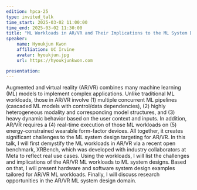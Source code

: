 ```yaml
---
edition: hpca-25
type: invited_talk
time_start: 2025-03-02 11:00:00
time_end: 2025-03-02 11:30:00
title: "ML Workloads in AR/VR and Their Implications to the ML System Design"
speaker:
    name: Hyoukjun Kwon 
    affiliation: UC Irvine
    avatar: hyoukjun.jpg  
    url: https://hyoukjunkwon.com

presentation: 
---
```

Augmented and virtual reality (AR/VR) combines many machine learning (ML) models to implement complex applications. Unlike traditional ML workloads, those in AR/VR involve (1) multiple concurrent ML pipelines (cascaded ML models with control/data dependencies), (2) highly heterogeneous modality and corresponding model structures, and (3) heavy dynamic behavior based on the user context and inputs. In addition, AR/VR requires a (4) real-time execution of those ML workloads on (5) energy-constrained wearable form-factor devices. All together, it creates significant challenges to the ML system design targeting for AR/VR.
In this talk, I will first demystify the ML workloads in AR/VR via a recent open benchmark, XRBench, which was developed with industry collaborators at Meta to reflect real use cases. Using the workloads, I will list the challenges and implications of the AR/VR ML workloads to ML system designs. Based on that, I will present hardware and software system design examples tailored for AR/VR ML workloads. Finally, I will discuss research opportunities in the AR/VR ML system design domain.
